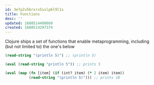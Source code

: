 ```yaml
---
id: 3efp2v5brxrx5sxlp6l9l1s
title: Functions
desc: ''
updated: 1680514400669
created: 1680514297374
---
```


Clojure ships a set of functions that enable metaprogramming, including (but not limited to) the one's below


```clojure
(read-string "(println 5)") ;; (println 5)

(eval (read-string "println 5")) ;; prints 5

(eval (map (fn [item] (if (int? item) (* 2 item) item))
           (read-string "(println 5)"))) ;; prints 10
```
